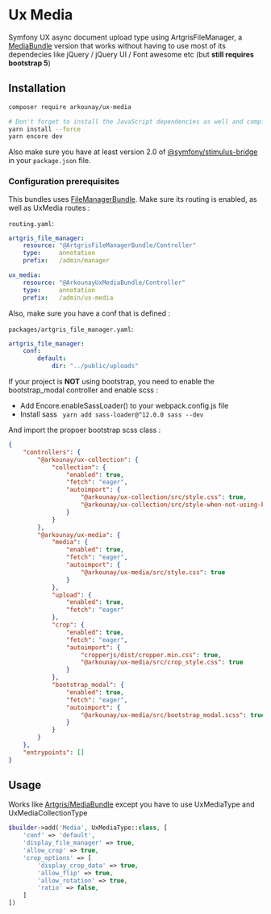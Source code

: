 # Ux Media

Symfony UX async document upload type using ArtgrisFileManager, a [MediaBundle](https://github.com/artgris/MediaBundle) version that works without having to use most of its dependecies like jQuery / jQuery UI / Font awesome etc (but **still requires bootstrap 5**)

## Installation

```sh
composer require arkounay/ux-media

# Don't forget to install the JavaScript dependencies as well and compile
yarn install --force
yarn encore dev
```

Also make sure you have at least version 2.0 of [@symfony/stimulus-bridge](https://github.com/symfony/stimulus-bridge)
in your `package.json` file.


### Configuration prerequisites

This bundles uses [FileManagerBundle](https://github.com/artgris/FileManagerBundle).
Make sure its routing is enabled, as well as UxMedia routes :

`routing.yaml`:
```yaml
artgris_file_manager:
    resource: "@ArtgrisFileManagerBundle/Controller"
    type:     annotation
    prefix:   /admin/manager

ux_media:
    resource: "@ArkounayUxMediaBundle/Controller"
    type:     annotation
    prefix:   /admin/ux-media
```

Also, make sure you have a conf that is defined :

`packages/artgris_file_manager.yaml`:
```yaml
artgris_file_manager:
    conf:
        default:
            dir: "../public/uploads"
```

If your project is **NOT** using bootstrap, you need to enable the bootstrap_modal controller and enable scss :

- Add Encore.enableSassLoader() to your webpack.config.js file
- Install sass ` yarn add sass-loader@^12.0.0 sass --dev`

And import the propoer bootstrap scss class :

```json
{
    "controllers": {
        "@arkounay/ux-collection": {
            "collection": {
                "enabled": true,
                "fetch": "eager",
                "autoimport": {
                    "@arkounay/ux-collection/src/style.css": true,
                    "@arkounay/ux-collection/src/style-when-not-using-bootstrap-5.css": false
                }
            }
        },
        "@arkounay/ux-media": {
            "media": {
                "enabled": true,
                "fetch": "eager",
                "autoimport": {
                    "@arkounay/ux-media/src/style.css": true
                }
            },
            "upload": {
                "enabled": true,
                "fetch": "eager"
            },
            "crop": {
                "enabled": true,
                "fetch": "eager",
                "autoimport": {
                    "cropperjs/dist/cropper.min.css": true,
                    "@arkounay/ux-media/src/crop_style.css": true
                }
            },
            "bootstrap_modal": {
                "enabled": true,
                "fetch": "eager",
                "autoimport": {
                    "@arkounay/ux-media/src/bootstrap_modal.scss": true
                }
            }
        }
    },
    "entrypoints": []
}
```


## Usage

Works like [Artgris/MediaBundle](https://github.com/artgris/MediaBundle) except you have to use UxMediaType and UxMediaCollectionType 

```php
$builder->add('Media', UxMediaType::class, [
    'conf' => 'default',
    'display_file_manager' => true,
    'allow_crop' => true,
    'crop_options' => [
        'display_crop_data' => true,
        'allow_flip' => true,
        'allow_rotation' => true,
        'ratio' => false,
    ]
])
```